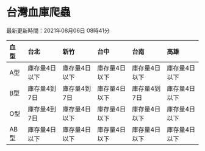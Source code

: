 # 台灣血庫爬蟲

最新更新時間：2021年08月06日 08時41分

| 血型   | 台北      | 新竹      | 台中      | 台南      | 高雄      |
|:-----|:--------|:--------|:--------|:--------|:--------|
| A型   | 庫存量4日以下 | 庫存量4日以下 | 庫存量4日以下 | 庫存量4日以下 | 庫存量4日以下 |
| B型   | 庫存量4到7日 | 庫存量4到7日 | 庫存量4日以下 | 庫存量4到7日 | 庫存量4日以下 |
| O型   | 庫存量4到7日 | 庫存量4日以下 | 庫存量4日以下 | 庫存量4日以下 | 庫存量4日以下 |
| AB型  | 庫存量4日以下 | 庫存量4日以下 | 庫存量4日以下 | 庫存量4日以下 | 庫存量4日以下 |